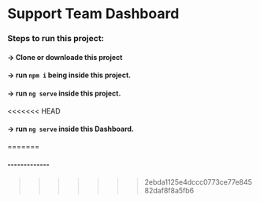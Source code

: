 # Support Team Dashboard

### Steps to run this project:

#### -> Clone or downloade this project
#### -> run `npm i` being inside this project.
#### -> run `ng serve` inside this project.
<<<<<<< HEAD

#### -> run `ng serve` inside this Dashboard.
=======
#### -------------
>>>>>>> 2ebda1125e4dccc0773ce77e84582daf8f8a5fb6